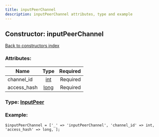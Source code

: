 ```yaml
---
title: inputPeerChannel
description: inputPeerChannel attributes, type and example
---
```

## Constructor: inputPeerChannel  
[Back to constructors index](index.md)



### Attributes:

| Name     |    Type       | Required |
|----------|:-------------:|---------:|
|channel\_id|[int](../types/int.md) | Required|
|access\_hash|[long](../types/long.md) | Required|



### Type: [InputPeer](../types/InputPeer.md)


### Example:

```
$inputPeerChannel = ['_' => 'inputPeerChannel', 'channel_id' => int, 'access_hash' => long, ];
```
